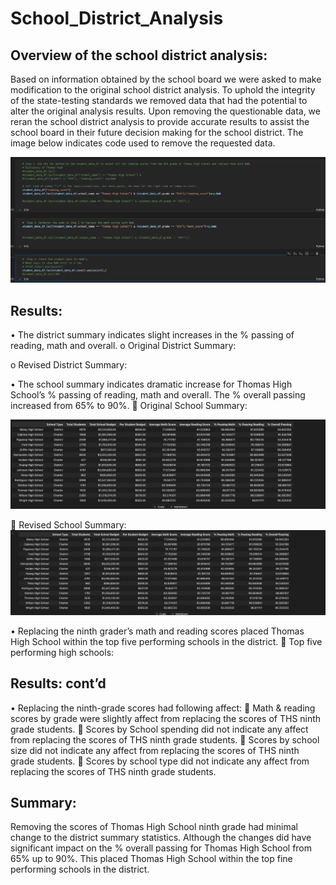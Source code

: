 # School_District_Analysis

## Overview of the school district analysis:

Based on information obtained by the school board we were asked to make modification to the original school district analysis.  To uphold the integrity of the state-testing standards we removed data that had the potential to alter the original analysis results.  Upon removing the questionable data, we reran the school district analysis to provide accurate results to assist the school board in their future decision making for the school district.  The image below indicates code used to remove the requested data.

![Image](https://github.com/bradrobe/School_District_Analysis/blob/main/PyCityShool_pics/school_analysis_code.png)
 
## Results:
•	The district summary indicates slight increases in the % passing of reading, math and overall.
o	Original District Summary:

 
o	Revised District Summary:
 

•	The school summary indicates dramatic increase for Thomas High School’s % passing of reading, math and overall.  The % overall passing increased from 65% to 90%.
	Original School Summary:

 ![image](https://github.com/bradrobe/School_District_Analysis/blob/main/PyCityShool_pics/Original%20School%20Summary.png)
 
	Revised School Summary:
 ![image](https://github.com/bradrobe/School_District_Analysis/blob/main/PyCityShool_pics/Revised%20School%20Summary.png)

•	Replacing the ninth grader’s math and reading scores placed Thomas High School within the top five performing schools in the district.
	Top five performing high schools:
 
## Results: cont’d

•	Replacing the ninth-grade scores had following affect:
	Math & reading scores by grade were slightly affect from replacing the scores of THS ninth grade students. 
	Scores by School spending did not indicate any affect from replacing the scores of THS ninth grade students.
	Scores by school size did not indicate any affect from replacing the scores of THS ninth grade students.
	Scores by school type did not indicate any affect from replacing the scores of THS ninth grade students.
## Summary: 
Removing the scores of Thomas High School ninth grade had minimal change to the district summary statistics.  Although the changes did have significant impact on the % overall passing for Thomas High School from 65% up to 90%.  This placed Thomas High School within the top fine performing schools in the district.



